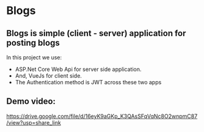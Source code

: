 <h1> Blogs </h1>

## Blogs is simple (client - server) application for posting blogs

In this project we use:
<ul>
  <li> ASP.Net Core Web Api for server side application.</li>  
  <li> And, VueJs for client side.</li>
  <li> The Authentication method is JWT across these two apps</li>
</ul>

## Demo video:
https://drive.google.com/file/d/16eyK9aGKp_K3QAsSFqVqNc8O2wnpmC87/view?usp=share_link
